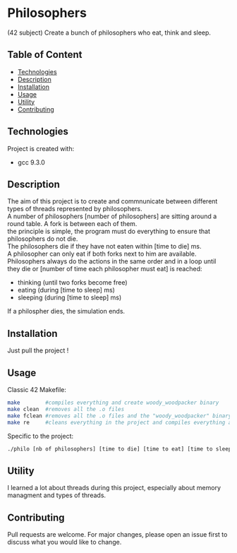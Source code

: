 # Philosophers
(42 subject) Create a bunch of philosophers who eat, think and sleep.

## Table of Content

* [Technologies](#technologies)
* [Description](#description)
* [Installation](#installation)
* [Usage](#usage)
* [Utility](#utility)
* [Contributing](#contributing)

## Technologies

Project is created with:
* gcc 9.3.0

## Description

The aim of this project is to create and commnunicate between different types of threads represented by philosophers.\
A number of philosophers [number of philosophers] are sitting around a round table. A fork is between each of them.\
the principle is simple, the program must do everything to ensure that philosophers do not die.\
The philosophers die if they have not eaten within [time to die] ms.\
A philosopher can only eat if both forks next to him are available.\
Philosophers always do the actions in the same order and in a loop until they die or [number of time each philosopher must eat] is reached: 
* thinking (until two forks become free)
* eating (during [time to sleep] ms)
* sleeping (during [time to sleep] ms)

If a philospher dies, the simulation ends.

## Installation

Just pull the project !

## Usage

Classic 42 Makefile:
````sh
make		#compiles everything and create woody_woodpacker binary
make clean	#removes all the .o files
make fclean	#removes all the .o files and the "woody_woodpacker" binary
make re		#cleans everything in the project and compiles everything again
````

Specific to the project:
````sh
./philo [nb of philosophers] [time to die] [time to eat] [time to sleep]	[number of times each philosopher must eat (optional)] #start the simulation
````

## Utility

I learned a lot about threads during this project, especially about memory managment and types of threads.

## Contributing

Pull requests are welcome. For major changes, please open an issue first to discuss what you would like to change.
